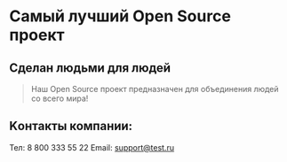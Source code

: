 # Самый лучший Open Source проект

## Сделан людьми для людей

> Наш Open Source проект предназначен для объединения людей со всего мира!

## Kонтакты компании:

Тел: 8 800 333 55 22
Email: support@test.ru
